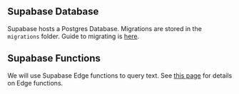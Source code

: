 ## Supabase Database

Supabase hosts a Postgres Database. Migrations are stored in the `migrations` folder. Guide to migrating is [here](https://supabase.com/docs/guides/cli/managing-environments).

## Supabase Functions

We will use Supabase Edge functions to query text. See [this page](https://medium.com/flutter-community/supabase-edge-functions-in-dart-4125288c3e51) for details on Edge functions.